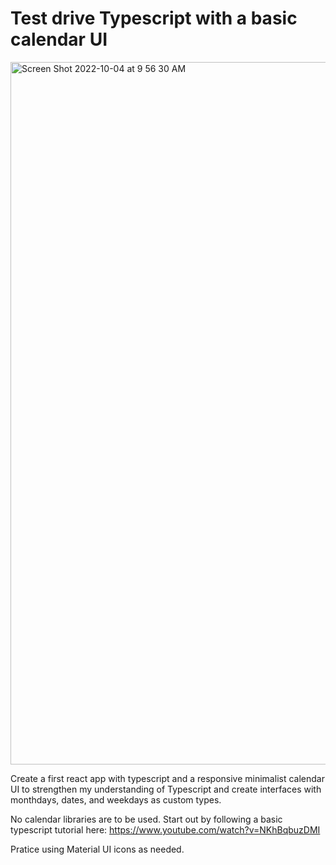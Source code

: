 # Test drive Typescript with a basic calendar UI

<img width="1124" alt="Screen Shot 2022-10-04 at 9 56 30 AM" src="https://user-images.githubusercontent.com/39348241/193881150-4ac21f6e-d0a7-45a6-b2d8-6926343b211b.png">

Create a first react app with typescript and a responsive minimalist calendar UI to strengthen my understanding of Typescript and create interfaces with monthdays, dates, and weekdays as custom types.

No calendar libraries are to be used. Start out by following a basic typescript tutorial here: https://www.youtube.com/watch?v=NKhBqbuzDMI

Pratice using Material UI icons as needed.
